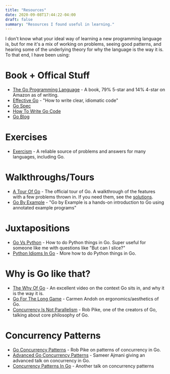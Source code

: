 ```yaml
---
title: "Resources"
date: 2020-09-08T17:44:22-04:00
draft: false
summary: "Resources I found useful in learning."
---
```


I don't know what your ideal way of learning a new programming language is, but for me it's a mix of working on problems, seeing good patterns, and hearing some of the underlying theory for why the language is the way it is. To that end, I have been using:

# Book + Offical Stuff

- [The Go Programming Language](https://www.gopl.io/) - A book, 79% 5-star and 14% 4-star on Amazon as of writing.
- [Effective Go](https://golang.org/doc/effective_go.html) - "How to write clear, idiomatic code"
- [Go Spec](https://golang.org/ref/spec)
- [How To Write Go Code](https://golang.org/doc/code.html)
- [Go Blog](https://blog.golang.org/)

# Exercises

- [Exercism](https://exercism.io/my/tracks/go) - A reliable source of problems and answers for many languages, including Go.

# Walkthroughs/Tours

- [A Tour Of Go](https://tour.golang.org/welcome/1) - The official tour of Go. A walkthrough of the features with a few problems thrown in. If you need them, see the [solutions](https://github.com/golang/tour).
- [Go By Example](https://gobyexample.com/) - "Go by Example is a hands-on introduction to Go using annotated example programs"

# Juxtapositions

- [Go Vs Python](http://govspy.peterbe.com/) - How to do Python things in Go. Super useful for someone like me with questions like "But can I slice?"
- [Python Idioms In Go](https://deployeveryday.com/2019/10/21/python-idioms-go.html) - More how to do Python things in Go.

# Why is Go like that?

- [The Why Of Go](https://www.youtube.com/watch?v=bmZNaUcwBt4) - An excellent video on the context Go sits in, and why it is the way it is.
- [Go For The Long Game](https://www.youtube.com/watch?v=DXbZE8WW21M&list=PL6nYZFiRKRcx7j1zYVnwQrJNpzgsFCwep&index=3&t=0s) - Carmen Andoh on ergonomics/aesthetics of Go.
- [Concurrency Is Not Parallelism](https://www.youtube.com/watch?v=cN_DpYBzKso&list=PL6nYZFiRKRcx7j1zYVnwQrJNpzgsFCwep&index=2&t=0s) - Rob Pike, one of the creators of Go, talking about core philosophy of Go.

# Concurrency Patterns

- [Go Concurrency Patterns](https://www.youtube.com/watch?v=f6kdp27TYZs&list=PL6nYZFiRKRcx7j1zYVnwQrJNpzgsFCwep&index=5&t=0s) - Rob Pike on patterns of concurrency in Go.
- [Advanced Go Concurrency Patterns](https://www.youtube.com/watch?v=QDDwwePbDtw&list=PL6nYZFiRKRcx7j1zYVnwQrJNpzgsFCwep&index=7&t=0s) - Sameer Ajmani giving an advanced talk on concurrency in Go.
- [Concurrency Patterns In Go](https://www.youtube.com/watch?v=YEKjSzIwAdA&list=PL6nYZFiRKRcx7j1zYVnwQrJNpzgsFCwep&index=4&t=0s) - Another talk on concurrency patterns

